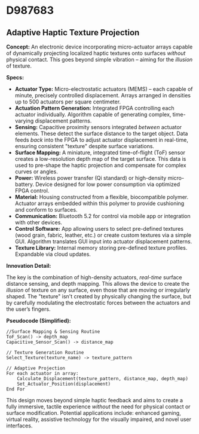 # D987683

## Adaptive Haptic Texture Projection

**Concept:** An electronic device incorporating micro-actuator arrays capable of dynamically projecting localized haptic textures onto surfaces *without* physical contact. This goes beyond simple vibration – aiming for the *illusion* of texture.

**Specs:**

*   **Actuator Type:** Micro-electrostatic actuators (MEMS) – each capable of minute, precisely controlled displacement. Arrays arranged in densities up to 500 actuators per square centimeter.
*   **Actuation Pattern Generation:** Integrated FPGA controlling each actuator individually. Algorithm capable of generating complex, time-varying displacement patterns.
*   **Sensing:** Capacitive proximity sensors integrated *between* actuator elements. These detect the surface distance to the target object. Data feeds *back* into the FPGA to adjust actuator displacement in real-time, ensuring consistent "texture" despite surface variations.
*   **Surface Mapping:** A miniature, integrated time-of-flight (ToF) sensor creates a low-resolution depth map of the target surface. This data is used to pre-shape the haptic projection and compensate for complex curves or angles.
*   **Power:** Wireless power transfer (Qi standard) or high-density micro-battery. Device designed for low power consumption via optimized FPGA control.
*   **Material:** Housing constructed from a flexible, biocompatible polymer. Actuator arrays embedded within this polymer to provide cushioning and conform to surfaces.
*   **Communication:** Bluetooth 5.2 for control via mobile app or integration with other devices.
*   **Control Software:** App allowing users to select pre-defined textures (wood grain, fabric, leather, etc.) or create custom textures via a simple GUI. Algorithm translates GUI input into actuator displacement patterns.
*   **Texture Library:** Internal memory storing pre-defined texture profiles. Expandable via cloud updates.

**Innovation Detail:**

The key is the combination of high-density actuators, *real-time* surface distance sensing, and depth mapping. This allows the device to create the *illusion* of texture on any surface, even those that are moving or irregularly shaped. The "texture" isn't created by physically changing the surface, but by carefully modulating the electrostatic forces between the actuators and the user’s fingers.

**Pseudocode (Simplified):**

```
//Surface Mapping & Sensing Routine
ToF_Scan() -> depth_map
Capacitive_Sensor_Scan() -> distance_map

// Texture Generation Routine
Select_Texture(texture_name) -> texture_pattern

// Adaptive Projection
For each actuator in array:
    Calculate_Displacement(texture_pattern, distance_map, depth_map)
    Set_Actuator_Position(displacement)
End For
```

This design moves beyond simple haptic feedback and aims to create a fully immersive, tactile experience *without* the need for physical contact or surface modification. Potential applications include: enhanced gaming, virtual reality, assistive technology for the visually impaired, and novel user interfaces.